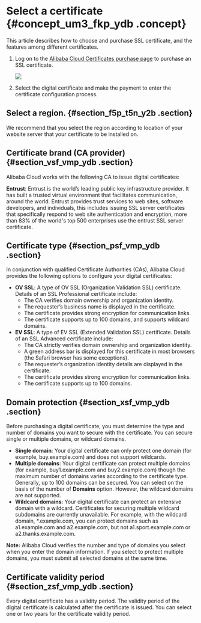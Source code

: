 # Select a certificate {#concept_um3_fkp_ydb .concept}

This article describes how to choose and purchase SSL certificate, and the features among different certificates.

1.  Log on to the [Alibaba Cloud Certificates purchase page](https://common-buy-intl.aliyun.com/?commodityCode=cas_intl#/buy) to purchase an SSL certificate.

    ![](http://static-aliyun-doc.oss-cn-hangzhou.aliyuncs.com/assets/img/13566/15688866454188_en-US.png)

2.  Select the digital certificate and make the payment to enter the certificate configuration process.

## Select a region. {#section_f5p_t5n_y2b .section}

We recommend that you select the region according to location of your website server that your certificate to be installed on.

## Certificate brand \(CA provider\) {#section_vsf_vmp_ydb .section}

Alibaba Cloud works with the following CA to issue digital certificates:

**Entrust**: Entrust is the world’s leading public key infrastructure provider. It has built a trusted virtual environment that facilitates communication, around the world. Entrust provides trust services to web sites, software developers, and individuals, this includes issuing SSL server certificates that specifically respond to web site authentication and encryption, more than 83% of the world's top 500 enterprises use the entrust SSL server certificate.

## Certificate type {#section_psf_vmp_ydb .section}

In conjunction with qualified Certificate Authorities \(CAs\), Alibaba Cloud provides the following options to configure your digital certificates:

-   **OV SSL**: A type of OV SSL \(Organization Validation SSL\) certificate. Details of an SSL Professional certificate include:
    -   The CA verifies domain ownership and organization identity.
    -   The requester’s business name is displayed in the certificate.
    -   The certificate provides strong encryption for communication links.
    -   The certificate supports up to 100 domains, and supports wildcard domains.
-   **EV SSL**: A type of EV SSL \(Extended Validation SSL\) certificate. Details of an SSL Advanced certificate include:
    -   The CA strictly verifies domain ownership and organization identity.
    -   A green address bar is displayed for this certificate in most browsers \(the Safari browser has some exceptions\).
    -   The requester’s organization identity details are displayed in the certificate.
    -   The certificate provides strong encryption for communication links.
    -   The certificate supports up to 100 domains.

## Domain protection {#section_xsf_vmp_ydb .section}

Before purchasing a digital certificate, you must determine the type and number of domains you want to secure with the certificate. You can secure single or multiple domains, or wildcard domains.

-   **Single domain**: Your digital certificate can only protect one domain \(for example, buy.example.com\) and does not support wildcards.
-   **Multiple domains**: Your digital certificate can protect multiple domains \(for example, buy1.example.com and buy2.example.com\) though the maximum number of domains varies according to the certificate type. Generally, up to 100 domains can be secured. You can select on the basis of the number of **Domains** option. However, the wildcard domains are not supported.
-   **Wildcard domains**: Your digital certificate can protect an extensive domain with a wildcard. Certificates for securing multiple wildcard subdomains are currently unavailable. For example, with the wildcard domain, \*.example.com, you can protect domains such as a1.example.com and a2.example.com, but not a1.sport.example.com or a2.thanks.example.com.

**Note:** Alibaba Cloud verifies the number and type of domains you select when you enter the domain information. If you select to protect multiple domains, you must submit all selected domains at the same time.

## Certificate validity period {#section_zsf_vmp_ydb .section}

Every digital certificate has a validity period. The validity period of the digital certificate is calculated after the certificate is issued. You can select one or two years for the certificate validity period.

